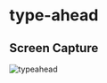 # type-ahead

## Screen Capture
![typeahead](https://user-images.githubusercontent.com/29240723/32185080-704eec5c-bd5b-11e7-8388-1671904d0915.gif)
